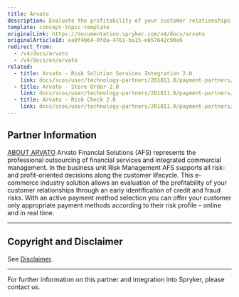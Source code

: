 ```yaml
---
title: Arvato
description: Evaluate the profitability of your customer relationships through early identification of credit and fraud risks by integrating the Arvato module into the Spryker Commerce OS.
template: concept-topic-template
originalLink: https://documentation.spryker.com/v4/docs/arvato
originalArticleId: ea9f4b64-0fda-4761-ba15-e657642c90a9
redirect_from:
  - /v4/docs/arvato
  - /v4/docs/en/arvato
related:
  - title: Arvato - Risk Solution Services Integration 2.0
    link: docs/scos/user/technology-partners/201811.0/payment-partners/arvato/v.2.0/arvato-risk-solution-services-integration-2.0.html
  - title: Arvato - Store Order 2.0
    link: docs/scos/user/technology-partners/201811.0/payment-partners/arvato/arvato-store-order.html
  - title: Arvato - Risk Check 2.0
    link: docs/scos/user/technology-partners/201811.0/payment-partners/arvato/v.2.0/arvato-risk-check-2.0.html
---
```


## Partner Information

[ABOUT ARVATO](https://finance.arvato.com//de.html) 
 Arvato Financial Solutions (AFS) represents the professional outsourcing of financial services and integrated commercial management. In the business unit Risk Management AFS supports all risk- and profit-oriented decisions along the customer lifecycle. This e-commerce industry solution allows an evaluation of the profitability of your customer relationships through an early identification of credit and fraud risks. With an active payment method selection you can offer your customer only appropriate payment methods according to their risk profile – online and in real time. 

---

## Copyright and Disclaimer

See [Disclaimer](https://github.com/spryker/spryker-documentation).

---
For further information on this partner and integration into Spryker, please contact us.

<div class="hubspot-form js-hubspot-form" data-portal-id="2770802" data-form-id="163e11fb-e833-4638-86ae-a2ca4b929a41" id="hubspot-1"></div>


